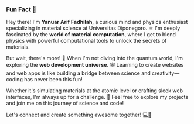 ### Fun Fact 🌟

Hey there! I'm **Yanuar Arif Fadhilah**, a curious mind and physics enthusiast specializing in material science at Universitas Diponegoro. ⚛️ I'm deeply fascinated by the **world of material computation**, where I get to blend physics with powerful computational tools to unlock the secrets of materials.

But wait, there's more! 🎉 When I'm not diving into the quantum world, I'm exploring the **web development universe**. 🕸️ Learning to create websites and web apps is like building a bridge between science and creativity—coding has never been this fun!

Whether it's simulating materials at the atomic level or crafting sleek web interfaces, I'm always up for a challenge. 🚀 Feel free to explore my projects and join me on this journey of science and code!

Let's connect and create something awesome together! 💻🔬
